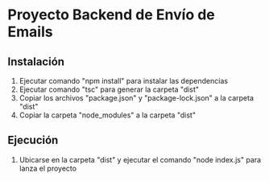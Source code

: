 # Proyecto Backend de Envío de Emails
## Instalación
1. Ejecutar comando "npm install" para instalar las dependencias
2. Ejecutar comando "tsc" para generar la carpeta "dist"
3. Copiar los archivos "package.json" y "package-lock.json" a la carpeta "dist"
4. Copiar la carpeta "node_modules" a la carpeta "dist"

## Ejecución
1. Ubicarse en la carpeta "dist" y ejecutar el comando "node index.js" para lanza el proyecto